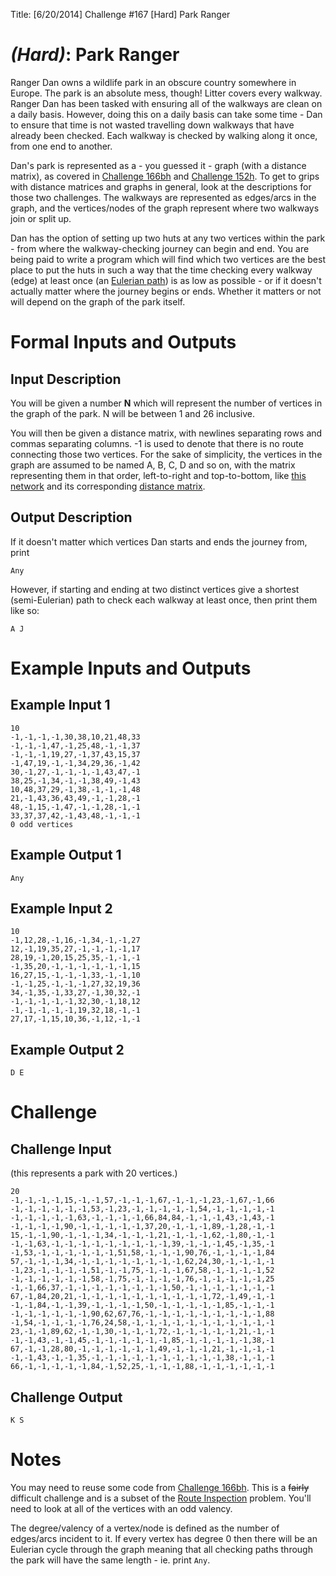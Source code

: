 Title: [6/20/2014] Challenge #167 [Hard] Park Ranger

# [](#HardIcon) _(Hard)_: Park Ranger

Ranger Dan owns a wildlife park in an obscure country somewhere in Europe. The park is an absolute mess, though! Litter covers every walkway. Ranger Dan has been tasked with ensuring all of the walkways are clean on a daily basis. However, doing this on a daily basis can take some time - Dan to ensure that time is not wasted travelling down walkways that have already been checked. Each walkway is checked by walking along it once, from one end to another.

Dan's park is represented as a - you guessed it - graph (with a distance matrix), as covered in [Challenge 166bh](http://www.reddit.com/r/dailyprogrammer/comments/287jxh/6152014_challenge_166b_hard_a_day_in_the_life_of/) and [Challenge 152h](http://www.reddit.com/r/dailyprogrammer/comments/20cydp/14042014_challenge_152_hard_minimum_spanning_tree/). To get to grips with distance matrices and graphs in general, look at the descriptions for those two challenges. The walkways are represented as edges/arcs in the graph, and the vertices/nodes of the graph represent where two walkways join or split up.

Dan has the option of setting up two huts at any two vertices within the park - from where the walkway-checking journey can begin and end. You are being paid to write a program which will find which two vertices are the best place to put the huts in such a way that the time checking every walkway (edge) at least once (an [Eulerian path](http://en.wikipedia.org/wiki/Eulerian_walkway)) is as low as possible - or if it doesn't actually matter where the journey begins or ends. Whether it matters or not will depend on the graph of the park itself.

# Formal Inputs and Outputs

## Input Description

You will be given a number **N** which will represent the number of vertices in the graph of the park. N will be between 1 and 26 inclusive.

You will then be given a distance matrix, with newlines separating rows and commas separating columns. -1 is used to denote that there is no route connecting those two vertices. For the sake of simplicity, the vertices in the graph are assumed to be named A, B, C, D and so on, with the matrix representing them in that order, left-to-right and top-to-bottom, like [this network](http://i.imgur.com/RIfsghM.png) and its corresponding [distance matrix](http://i.imgur.com/iXuaqNT.png).
    
## Output Description

If it doesn't matter which vertices Dan starts and ends the journey from, print

    Any

However, if starting and ending at two distinct vertices give a shortest (semi-Eulerian) path to check each walkway at least once, then print them like so:

    A J

# Example Inputs and Outputs

## Example Input 1

    10
    -1,-1,-1,-1,30,38,10,21,48,33
    -1,-1,-1,47,-1,25,48,-1,-1,37
    -1,-1,-1,19,27,-1,37,43,15,37
    -1,47,19,-1,-1,34,29,36,-1,42
    30,-1,27,-1,-1,-1,-1,43,47,-1
    38,25,-1,34,-1,-1,38,49,-1,43
    10,48,37,29,-1,38,-1,-1,-1,48
    21,-1,43,36,43,49,-1,-1,28,-1
    48,-1,15,-1,47,-1,-1,28,-1,-1
    33,37,37,42,-1,43,48,-1,-1,-1
    0 odd vertices

## Example Output 1

    Any

## Example Input 2

    10
    -1,12,28,-1,16,-1,34,-1,-1,27
    12,-1,19,35,27,-1,-1,-1,-1,17
    28,19,-1,20,15,25,35,-1,-1,-1
    -1,35,20,-1,-1,-1,-1,-1,-1,15
    16,27,15,-1,-1,-1,33,-1,-1,10
    -1,-1,25,-1,-1,-1,27,32,19,36
    34,-1,35,-1,33,27,-1,30,32,-1
    -1,-1,-1,-1,-1,32,30,-1,18,12
    -1,-1,-1,-1,-1,19,32,18,-1,-1
    27,17,-1,15,10,36,-1,12,-1,-1

## Example Output 2

    D E

# Challenge

## Challenge Input

(this represents a park with 20 vertices.)

    20
    -1,-1,-1,-1,15,-1,-1,57,-1,-1,-1,67,-1,-1,-1,23,-1,67,-1,66
    -1,-1,-1,-1,-1,-1,53,-1,23,-1,-1,-1,-1,-1,54,-1,-1,-1,-1,-1
    -1,-1,-1,-1,-1,63,-1,-1,-1,-1,66,84,84,-1,-1,-1,43,-1,43,-1
    -1,-1,-1,-1,90,-1,-1,-1,-1,-1,37,20,-1,-1,-1,89,-1,28,-1,-1
    15,-1,-1,90,-1,-1,-1,34,-1,-1,-1,21,-1,-1,-1,62,-1,80,-1,-1
    -1,-1,63,-1,-1,-1,-1,-1,-1,-1,-1,-1,39,-1,-1,-1,45,-1,35,-1
    -1,53,-1,-1,-1,-1,-1,-1,51,58,-1,-1,-1,90,76,-1,-1,-1,-1,84
    57,-1,-1,-1,34,-1,-1,-1,-1,-1,-1,-1,-1,62,24,30,-1,-1,-1,-1
    -1,23,-1,-1,-1,-1,51,-1,-1,75,-1,-1,-1,67,58,-1,-1,-1,-1,52
    -1,-1,-1,-1,-1,-1,58,-1,75,-1,-1,-1,-1,76,-1,-1,-1,-1,-1,25
    -1,-1,66,37,-1,-1,-1,-1,-1,-1,-1,-1,50,-1,-1,-1,-1,-1,-1,-1
    67,-1,84,20,21,-1,-1,-1,-1,-1,-1,-1,-1,-1,-1,72,-1,49,-1,-1
    -1,-1,84,-1,-1,39,-1,-1,-1,-1,50,-1,-1,-1,-1,-1,85,-1,-1,-1
    -1,-1,-1,-1,-1,-1,90,62,67,76,-1,-1,-1,-1,-1,-1,-1,-1,-1,88
    -1,54,-1,-1,-1,-1,76,24,58,-1,-1,-1,-1,-1,-1,-1,-1,-1,-1,-1
    23,-1,-1,89,62,-1,-1,30,-1,-1,-1,72,-1,-1,-1,-1,-1,21,-1,-1
    -1,-1,43,-1,-1,45,-1,-1,-1,-1,-1,-1,85,-1,-1,-1,-1,-1,38,-1
    67,-1,-1,28,80,-1,-1,-1,-1,-1,-1,49,-1,-1,-1,21,-1,-1,-1,-1
    -1,-1,43,-1,-1,35,-1,-1,-1,-1,-1,-1,-1,-1,-1,-1,38,-1,-1,-1
    66,-1,-1,-1,-1,-1,84,-1,52,25,-1,-1,-1,88,-1,-1,-1,-1,-1,-1

## Challenge Output

    K S

# Notes

You may need to reuse some code from [Challenge 166bh](http://www.reddit.com/r/dailyprogrammer/comments/287jxh/6152014_challenge_166b_hard_a_day_in_the_life_of/). This is a ~~fairly~~ difficult challenge and is a subset of the [Route Inspection](http://en.wikipedia.org/wiki/Chinese_postman_problem) problem. You'll need to look at all of the vertices with an odd valency.

The degree/valency of a vertex/node is defined as the number of edges/arcs incident to it. If every vertex has degree 0 then there will be an Eulerian cycle through the graph meaning that all checking paths through the park will have the same length - ie. print `Any`.